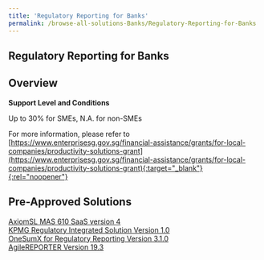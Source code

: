 ```yaml
---
title: 'Regulatory Reporting for Banks'
permalink: /browse-all-solutions-Banks/Regulatory-Reporting-for-Banks
---
```


## Regulatory Reporting for Banks
## Overview

**Support Level and Conditions**

Up to 30% for SMEs, N.A. for non-SMEs

For more information, please refer to
[https://www.enterprisesg.gov.sg/financial-assistance/grants/for-local-companies/productivity-solutions-grant](https://www.enterprisesg.gov.sg/financial-assistance/grants/for-local-companies/productivity-solutions-grant){:target="_blank"}{:rel="noopener"}

## Pre-Approved Solutions

<a href='/productivity-solutions-grant/solutionrepo/solution1476' target='_blank'>AxiomSL MAS 610 SaaS version 4</a><br>
<a href='/productivity-solutions-grant/solutionrepo/solution1479' target='_blank'>KPMG Regulatory Integrated Solution Version 1.0</a><br>
<a href='/productivity-solutions-grant/solutionrepo/solution1484' target='_blank'>OneSumX for Regulatory Reporting Version 3.1.0</a><br>
<a href='/productivity-solutions-grant/solutionrepo/solution1832' target='_blank'>AgileREPORTER Version 19.3</a><br>
